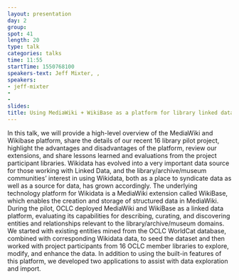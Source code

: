 ```yaml
---
layout: presentation
day: 2
group: 
spot: 41
length: 20
type: talk
categories: talks
time: 11:55
startTime: 1550768100
speakers-text: Jeff Mixter, , 
speakers:
- jeff-mixter
- 
- 
slides: 
title: Using MediaWiki + WikiBase as a platform for library linked data&#58; a pilot study
---
```

In this talk, we will provide a high-level overview of the MediaWiki and Wikibase platform, share the details of our recent 16 library pilot project, highlight the advantages and disadvantages of the platform, review our extensions, and share lessons learned and evaluations from the project participant libraries. Wikidata has evolved into a very important data source for those working with Linked Data, and the library/archive/museum communities’ interest in using Wikidata, both as a place to syndicate data as well as a source for data, has grown accordingly. The underlying technology platform for Wikidata is a MediaWiki extension called WikiBase, which enables the creation and storage of structured data in MediaWiki.  During the pilot, OCLC deployed MediaWiki and WikiBase as a linked data platform, evaluating its capabilities for describing, curating, and discovering entities and relationships relevant to the library/archive/museum domains. We started with existing entities mined from the OCLC WorldCat database, combined with corresponding Wikidata data, to seed the dataset and then worked with project participants from 16 OCLC member libraries to explore, modify, and enhance the data. In addition to using the built-in features of this platform, we developed two applications to assist with data exploration and import. 